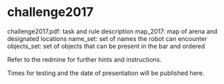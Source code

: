 # challenge2017

challenge2017.pdf: task and rule description
map_2017: map of arena and designated locations
name_set: set of names the robot can encounter
objects_set: set of objects that can be present in the bar and ordered

Refer to the redmine for further hints and instructions.

Times for testing and the date of presentation will be published here.
